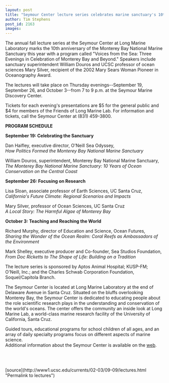 ```yaml
---
layout: post
title: "Seymour Center lecture series celebrates marine sanctuary's 10th anniversary"
author: Tim Stephens
post_id: 2163
images:
---
```


<p>
  The annual fall lecture series at the Seymour Center at Long Marine Laboratory marks the 10th anniversary of the Monterey Bay National Marine Sanctuary this year with a program called "Voices from the Sea: Three Evenings in Celebration of Monterey Bay and Beyond." Speakers include sanctuary superintendent William Douros and UCSC professor of ocean sciences Mary Silver, recipient of the 2002 Mary Sears Woman Pioneer in Oceanography Award.
</p>
<p>
  The lectures will take place on Thursday evenings--September 19, September 26, and October 3--from 7 to 9 p.m. at the Seymour Marine Discovery Center.
</p>
<p>
  Tickets for each evening's presentations are $5 for the general public and $4 for members of the Friends of Long Marine Lab. For information and tickets, call the Seymour Center at (831) 459-3800.<br>
</p>
<p>
  <b>PROGRAM SCHEDULE</b>
</p>
<p>
  <b>September 19: Celebrating the Sanctuary</b><br>
</p>
<p>
  Dan Haifley, executive director, O'Neill Sea Odyssey,<br>
  <i>How Politics Formed the Monterey Bay National Marine Sanctuary</i>
</p>
<p>
  William Douros, superintendent, Monterey Bay National Marine Sanctuary,<br>
  <i>The Monterey Bay National Marine Sanctuary: 10 Years of Ocean Conservation on the Central Coast</i>
</p>
<p>
  <b>September 26: Focusing on Research</b><br>
</p>
<p>
  Lisa Sloan, associate professor of Earth Sciences, UC Santa Cruz,<br>
  <i>California's Future Climate: Regional Scenarios and Impacts<br></i>
</p>
<p>
  Mary Silver, professor of Ocean Sciences, UC Santa Cruz<br>
  <i>A Local Story: The Harmful Algae of Monterey Bay</i>
</p>
<p>
  <b>October 3: Teaching and Reaching the World</b>
</p>
<p>
  Richard Murphy, director of Education and Science, Ocean Futures,<br>
  <i>Sharing the Wonder of the Ocean Realm: Coral Reefs as Ambassadors of the Environment</i><br>
</p>
<p>
  Mark Shelley, executive producer and Co-founder, Sea Studios Foundation,<br>
  <i>From Doc Ricketts to The Shape of Life: Building on a Tradition</i><br>
</p>
<p>
  The lecture series is sponsored by Aptos Animal Hospital; KUSP-FM; O'Neill, Inc.; and the Charles Schwab Corporation Foundation, Soquel/Capitola Branch.<br>
</p>
<p>
  The Seymour Center is located at Long Marine Laboratory at the end of Delaware Avenue in Santa Cruz. Situated on the bluffs overlooking Monterey Bay, the Seymour Center is dedicated to educating people about the role scientific research plays in the understanding and conservation of the world's oceans. The center offers the community an inside look at Long Marine Lab, a world-class marine research facility of the University of California, Santa Cruz.
</p>
<p>
  Guided tours, educational programs for school children of all ages, and an array of daily specialty programs focus on different aspects of marine science.<br>
  Additional information about the Seymour Center is available on the <a href="http://seymourcenter.ucsc.edu">web</a>.
</p>
<p>
  <br>
  <br>

</p>
<p>

</p>
[source](http://www1.ucsc.edu/currents/02-03/09-09/lectures.html "Permalink to lectures")

